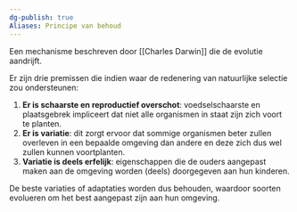 ```yaml
---
dg-publish: true
Aliases: Principe van behoud
---
```


Een mechanisme beschreven door [[Charles Darwin]] die de evolutie aandrijft. 

Er zijn drie premissen die indien waar de redenering van natuurlijke selectie zou ondersteunen:
1. **Er is schaarste en reproductief overschot**: voedselschaarste en plaatsgebrek impliceert dat niet alle organismen in staat zijn zich voort te planten.
2. **Er is variatie**: dit zorgt ervoor dat sommige organismen beter zullen overleven in een bepaalde omgeving dan andere en deze zich dus wel zullen kunnen voortplanten.
3. **Variatie is deels erfelijk**: eigenschappen die de ouders aangepast maken aan de omgeving worden (deels) doorgegeven aan hun kinderen.

De beste variaties of adaptaties worden dus behouden, waardoor soorten evolueren om het best aangepast zijn aan hun omgeving.